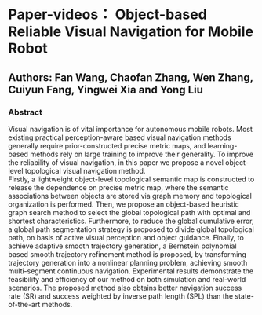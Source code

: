 # Paper-videos： Object-based Reliable Visual Navigation for Mobile Robot
## Authors: Fan Wang, Chaofan Zhang, Wen Zhang, Cuiyun Fang, Yingwei Xia and Yong Liu

### Abstract 
Visual navigation is of vital importance for autonomous mobile robots.
Most existing practical perception-aware based visual navigation methods generally require prior-constructed precise metric maps, and learning-based methods rely on large training to improve their generality. To improve the reliability of visual navigation, in this paper we propose a novel object-level topological visual navigation method.  
Firstly, a lightweight object-level topological semantic map is constructed to release the dependence on precise metric map, where the semantic associations between objects are stored via graph memory and topological organization is performed.  Then, we propose an object-based heuristic graph search method to select the global topological path with optimal and shortest characteristics. Furthermore, to reduce the global cumulative error, a global path segmentation strategy is proposed to divide global topological path, on basis of active visual perception and object guidance. Finally, to achieve adaptive smooth trajectory generation, a  Bernstein polynomial based smooth trajectory refinement method is proposed, by transforming trajectory generation into a nonlinear planning problem, achieving smooth multi-segment continuous navigation. Experimental results demonstrate the feasibility and efficiency of our method on both simulation and real-world scenarios. The proposed method also obtains better navigation success rate (SR) and success weighted by inverse path length (SPL) than the state-of-the-art methods.
